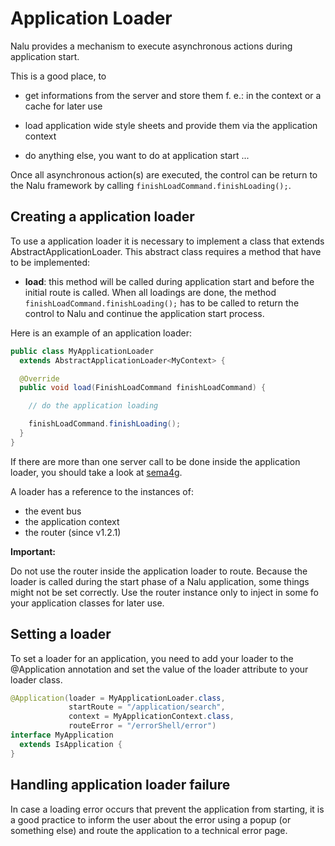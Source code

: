 # Application Loader
Nalu provides a mechanism to execute asynchronous actions during application start.

This is a good place, to

* get informations from the server and store them f. e.: in the context or a cache for later use

* load application wide style sheets and provide them via the application context

* do anything else, you want to do at application start ...

Once all asynchronous action(s) are executed, the control can be return to the Nalu framework by calling `finishLoadCommand.finishLoading();`.

## Creating a application loader
To use a application loader it is necessary to implement a class that extends AbstractApplicationLoader. This abstract class requires a method that have to be implemented:

* **load**: this method will be called during application start and before the initial route is called. When all loadings are done, the method ```finishLoadCommand.finishLoading();``` has to be called to return the control to Nalu and continue the application start process.

Here is an example of an application loader:

```Java
public class MyApplicationLoader
  extends AbstractApplicationLoader<MyContext> {

  @Override
  public void load(FinishLoadCommand finishLoadCommand) {

    // do the application loading

    finishLoadCommand.finishLoading();
  }
}
```
If there are more than one server call to be done inside the application loader, you should take a look at [sema4g](https://github.com/mvp4g/sema4g).

A loader has a reference to the instances of:

* the event bus
* the application context
* the router (since v1.2.1)

**Important:**

Do not use the router inside the application loader to route. Because the loader is called during the start phase of a Nalu application, some things might not be set correctly. Use the router instance only to inject in some fo your application classes for later use.

## Setting a loader
To set a loader for an application, you need to add your loader to the @Application annotation and set the value of the loader attribute to your loader class.

```Java
@Application(loader = MyApplicationLoader.class,
             startRoute = "/application/search",
             context = MyApplicationContext.class,
             routeError = "/errorShell/error")
interface MyApplication
  extends IsApplication {
}
```

## Handling application loader failure
In case a loading error occurs that prevent the application from starting, it is a good practice to inform the user about the error using a popup (or something else) and route the application to a technical error page.

